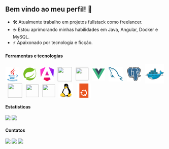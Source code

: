## Bem vindo ao meu perfil! 👋

- 🛠️ Atualmente trabalho em projetos fullstack como freelancer.
- ☕ Estou aprimorando minhas habilidades em Java, Angular, Docker e MySQL.
- ⚡ Apaixonado por tecnologia e ficção.

#### Ferramentas e tecnologias
<div>
  <img align="center" height="45" width="45" src="https://raw.githubusercontent.com/devicons/devicon/master/icons/java/java-original.svg"> &nbsp;
  <img align="center" height="40" width="40" src="https://raw.githubusercontent.com/devicons/devicon/master/icons/spring/spring-original.svg"> &nbsp;
  <img align="center" height="45" width="45" src="https://raw.githubusercontent.com/devicons/devicon/master/icons/angular/angular-original.svg"> &nbsp;
    <img align="center" height="45" width="45" src="https://cdn.jsdelivr.net/gh/devicons/devicon@latest/icons/python/python-original.svg"/> &nbsp;
  <img align="center" height="40" width="40" src="https://cdn.jsdelivr.net/gh/devicons/devicon@latest/icons/fastapi/fastapi-original.svg"/> &nbsp;
  <img align="center" height="40" width="40" src="https://raw.githubusercontent.com/devicons/devicon/master/icons/vuejs/vuejs-original.svg"> &nbsp;
  <img align="center" height="45" width="45" src="https://raw.githubusercontent.com/devicons/devicon/master/icons/mysql/mysql-original.svg"> &nbsp;
  <img align="center" height="45" width="45" src="https://raw.githubusercontent.com/devicons/devicon/master/icons/postgresql/postgresql-original.svg"> &nbsp;
  <img align="center" height="60" width="60" src="https://raw.githubusercontent.com/devicons/devicon/master/icons/docker/docker-original.svg"> &nbsp;
  <img align="center" height="45" width="45" src="https://cdn.jsdelivr.net/gh/devicons/devicon@latest/icons/git/git-original.svg"/> &nbsp;
  <img align="center" height="40" width="40" src="https://cdn.jsdelivr.net/gh/devicons/devicon@latest/icons/intellij/intellij-original.svg" /> &nbsp;
  <img align="center" height="40" width="40" src="https://cdn.jsdelivr.net/gh/devicons/devicon@latest/icons/pycharm/pycharm-original.svg" /> &nbsp;
  <img align="center" height="45" width="45" src="https://raw.githubusercontent.com/devicons/devicon/master/icons/linux/linux-original.svg"> &nbsp;
  <img align="center" height="45" width="45" src="https://raw.githubusercontent.com/devicons/devicon/master/icons/ubuntu/ubuntu-original.svg"> &nbsp;
</div>

#### Estatisticas
<div>
  <img height="250em" src="https://github-readme-stats.vercel.app/api/top-langs/?username=filpss&layout=donut&langs_count=7&theme=tokyonight"/>
  <img height="180em" src="https://github-readme-stats.vercel.app/api?username=filpss&show_icons=true&theme=tokyonight&include_all_commits=true&count_private=false"/>
</div>

#### Contatos
<div>
  <a href="https://discord.gg/filps._." target="_blank"><img src="https://img.shields.io/badge/Discord-7289DA?style=for-the-badge&logo=discord&logoColor=white" target="_blank"></a>
  <a href = "mailto:filpsp2019@gmail.com"><img src="https://img.shields.io/badge/-Gmail-%23333?style=for-the-badge&logo=gmail&logoColor=white" target="_blank"></a>
  <a href="https://www.linkedin.com/in/filps" target="_blank"><img src="https://img.shields.io/badge/-LinkedIn-%230077B5?style=for-the-badge&logo=linkedin&logoColor=white" target="_blank"></a>   
</div>

<!-- https://github.com/anuraghazra/github-readme-stats?tab=readme-ov-file -->
